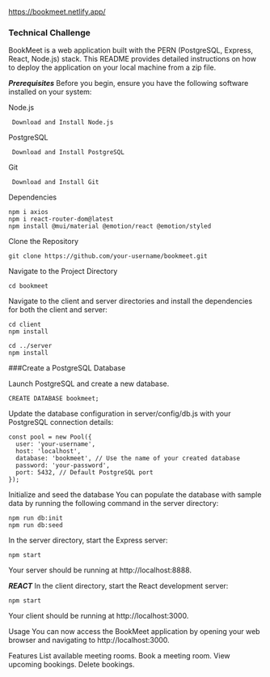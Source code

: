 https://bookmeet.netlify.app/

### Technical Challenge
BookMeet is a web application built with the PERN (PostgreSQL, Express, React, Node.js) stack. This README provides detailed instructions on how to deploy the application on your local machine from a zip file.

***Prerequisites***
Before you begin, ensure you have the following software installed on your system:

Node.js
```
 Download and Install Node.js
```
PostgreSQL
```
 Download and Install PostgreSQL
```
Git
```
 Download and Install Git
```
Dependencies
```
npm i axios
npm i react-router-dom@latest
npm install @mui/material @emotion/react @emotion/styled
```

Clone the Repository
```
git clone https://github.com/your-username/bookmeet.git
```
Navigate to the Project Directory

```
cd bookmeet
```
Navigate to the client and server directories and install the dependencies for both the client and server:
```
cd client
npm install
```
```
cd ../server
npm install
```

###Create a PostgreSQL Database

Launch PostgreSQL and create a new database.
```
CREATE DATABASE bookmeet;
```
Update the database configuration in server/config/db.js with your PostgreSQL connection details:
```
const pool = new Pool({
  user: 'your-username',
  host: 'localhost',
  database: 'bookmeet', // Use the name of your created database
  password: 'your-password',
  port: 5432, // Default PostgreSQL port
});
```
Initialize and seed the database
You can populate the database with sample data by running the following command in the server directory:

```
npm run db:init
npm run db:seed
```
In the server directory, start the Express server:
```
npm start
```
Your server should be running at http://localhost:8888.

***REACT***
In the client directory, start the React development server:
```
npm start
```
Your client should be running at http://localhost:3000.

Usage
You can now access the BookMeet application by opening your web browser and navigating to http://localhost:3000.

Features
List available meeting rooms.
Book a meeting room.
View upcoming bookings.
Delete bookings.

